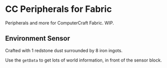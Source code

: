 # CC Peripherals for Fabric

Peripherals and more for ComputerCraft Fabric. WIP.

## Environment Sensor

Crafted with 1 redstone dust surrounded by 8 iron ingots.

Use the `getData` to get lots of world information, in front of the sensor block.
